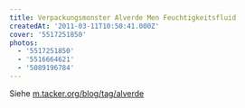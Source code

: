 ```yaml
---
title: Verpackungsmonster Alverde Men Feuchtigkeitsfluid
createdAt: '2011-03-11T10:50:41.000Z'
cover: '5517251850'
photos:
  - '5517251850'
  - '5516664621'
  - '5089196784'
---
```


Siehe [m.tacker.org/blog/tag/alverde](http://m.tacker.org/blog/tag/alverde)